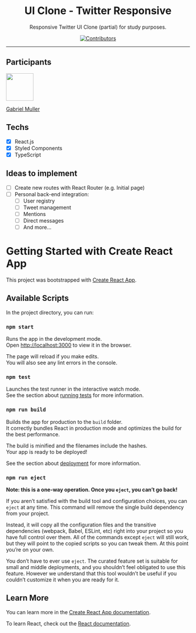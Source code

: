 <h1 align="center">
UI Clone - Twitter Responsive
</h1>

<p align="center">Responsive Twitter UI Clone (partial) for study purposes.</p>


<p align="center">
  <a href="https://github.com/gabrielmuller1/twitter-clone">
    <img src="https://img.shields.io/github/contributors/rocketseat/youtube-clone-twitter?color=%236633cc&logoColor=%236633cc&style=flat" alt="Contributors">
  </a>
  </p>

<hr>

## Participants

[<img src="https://instagram.ffln3-1.fna.fbcdn.net/v/t51.2885-19/s150x150/270186416_4871793456213874_4070187745667508561_n.jpg?_nc_ht=instagram.ffln3-1.fna.fbcdn.net&_nc_cat=110&_nc_ohc=Xhx4UPHiG1kAX8_7Rly&edm=ABfd0MgBAAAA&ccb=7-4&oh=00_AT8NYF7WL_jO9FqgdSlHk57ElWdQM0bBZP3IG6pGJWZNcg&oe=6215930D&_nc_sid=7bff83" width="75px;"/>](https://github.com/gabrielmuller1)

[Gabriel Muller](https://github.com/gabrielmuller1)

## Techs

- [x] React.js
- [x] Styled Components
- [x] TypeScript

## Ideas to implement

- [ ] Create new routes with React Router (e.g. Initial page)
- [ ] Personal back-end integration:
  - [ ] User registry
  - [ ] Tweet management
  - [ ] Mentions
  - [ ] Direct messages
  - [ ] And more...

# Getting Started with Create React App

This project was bootstrapped with [Create React App](https://github.com/facebook/create-react-app).

## Available Scripts

In the project directory, you can run:

### `npm start`

Runs the app in the development mode.\
Open [http://localhost:3000](http://localhost:3000) to view it in the browser.

The page will reload if you make edits.\
You will also see any lint errors in the console.

### `npm test`

Launches the test runner in the interactive watch mode.\
See the section about [running tests](https://facebook.github.io/create-react-app/docs/running-tests) for more information.

### `npm run build`

Builds the app for production to the `build` folder.\
It correctly bundles React in production mode and optimizes the build for the best performance.

The build is minified and the filenames include the hashes.\
Your app is ready to be deployed!

See the section about [deployment](https://facebook.github.io/create-react-app/docs/deployment) for more information.

### `npm run eject`

**Note: this is a one-way operation. Once you `eject`, you can’t go back!**

If you aren’t satisfied with the build tool and configuration choices, you can `eject` at any time. This command will remove the single build dependency from your project.

Instead, it will copy all the configuration files and the transitive dependencies (webpack, Babel, ESLint, etc) right into your project so you have full control over them. All of the commands except `eject` will still work, but they will point to the copied scripts so you can tweak them. At this point you’re on your own.

You don’t have to ever use `eject`. The curated feature set is suitable for small and middle deployments, and you shouldn’t feel obligated to use this feature. However we understand that this tool wouldn’t be useful if you couldn’t customize it when you are ready for it.

## Learn More

You can learn more in the [Create React App documentation](https://facebook.github.io/create-react-app/docs/getting-started).

To learn React, check out the [React documentation](https://reactjs.org/).
